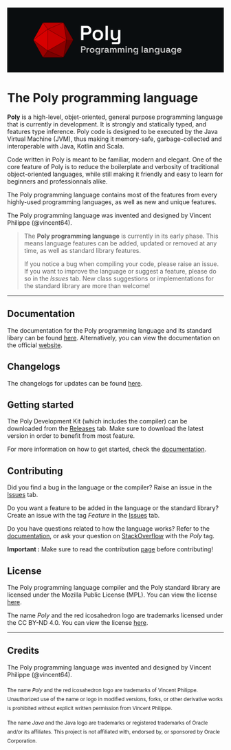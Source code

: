 ![Poly programming language logo](misc/logo/poly_full_logo_background.png)

# The Poly programming language

**Poly** is a high-level, objet-oriented, general purpose programming language that is currently in development.
It is strongly and statically typed, and features type inference.
Poly code is designed to be executed by the Java Virtual Machine (JVM),
thus making it memory-safe, garbage-collected and interoperable with Java, Kotlin and Scala.

Code written in Poly is meant to be familiar, modern and elegant.
One of the core feature of Poly is to reduce the boilerplate and verbosity of traditional object-oriented languages,
while still making it friendly and easy to learn for beginners and professionnals alike.

The Poly programming language contains most of the features from every highly-used programming languages,
as well as new and unique features.

The Poly programming language was invented and designed by Vincent Philippe (@vincent64).

> The **Poly programming language** is currently in its early phase.
> This means language features can be added, updated or removed at any time,
> as well as standard library features.
> 
> If you notice a bug when compiling your code, please raise an issue.
> If you want to improve the language or suggest a feature, please do so in the _Issues_ tab.
> New class suggestions or implementations for the standard library are more than welcome!


---


## Documentation
The documentation for the Poly programming language and its standard libary can be found [here](documentation/Documentation.md).
Alternatively, you can view the documentation on the official [website](https://poly-language.dev/documentation).


## Changelogs
The changelogs for updates can be found [here](documentation/Documentation.md).


## Getting started
The Poly Development Kit (which includes the compiler) can be downloaded from the [Releases](https://github.com/vincent64/poly-language/releases) tab.
Make sure to download the latest version in order to benefit from most feature.

For more information on how to get started, check the [documentation](documentation/Getting-started.md).


## Contributing
Did you find a bug in the language or the compiler?
Raise an issue in the [Issues](https://github.com/vincent64/poly-language/issues) tab.

Do you want a feature to be added in the language or the standard library?
Create an issue with the tag _Feature_ in the [Issues](https://github.com/vincent64/poly-language/issues) tab.

Do you have questions related to how the language works?
Refer to the [documentation](https://github.com/vincent64/poly-language/tree/documentation/Documentation.md),
or ask your question on [StackOverflow](https://stackoverflow.com) with the _Poly_ tag.

**Important :** Make sure to read the contribution [page](CONTRIBUTING.md) before contributing!


## License
The Poly programming language compiler and the Poly standard library are licensed under the Mozilla Public License (MPL).
You can view the license [here](LICENSE).

The name _Poly_ and the red icosahedron logo are trademarks licensed under the CC BY-ND 4.0.
You can view the license [here](TRADEMARK).


---


## Credits
The Poly programming language was invented and designed by Vincent Philippe (@vincent64).

<sub>The name _Poly_ and the red icosahedron logo are trademarks of Vincent Philippe.
Unauthorized use of the name or logo in modified versions, forks, or other derivative works is prohibited without explicit written permission from Vincent Philippe.</sub>

<sub>The name _Java_ and the Java logo are trademarks or registered trademarks of Oracle and/or its affiliates.
This project is not affiliated with, endorsed by, or sponsored by Oracle Corporation.</sub>